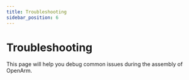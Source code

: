 ```yaml
---
title: Troubleshooting
sidebar_position: 6
---
```


# Troubleshooting

This page will help you debug common issues during the assembly of OpenArm.
